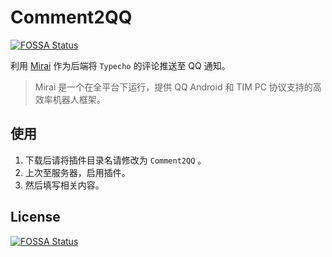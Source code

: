 # Comment2QQ
[![FOSSA Status](https://app.fossa.com/api/projects/git%2Bgithub.com%2FArielHeleneto%2FComment2QQ.svg?type=shield)](https://app.fossa.com/projects/git%2Bgithub.com%2FArielHeleneto%2FComment2QQ?ref=badge_shield)


利用 [Mirai](https://github.com/search?q=mirai-http-api) 作为后端将  `Typecho` 的评论推送至 QQ 通知。

> Mirai 是一个在全平台下运行，提供 QQ Android 和 TIM PC 协议支持的高效率机器人框架。

## 使用

1. 下载后请将插件目录名请修改为 `Comment2QQ` 。
2. 上次至服务器，启用插件。
3. 然后填写相关内容。


## License
[![FOSSA Status](https://app.fossa.com/api/projects/git%2Bgithub.com%2FArielHeleneto%2FComment2QQ.svg?type=large)](https://app.fossa.com/projects/git%2Bgithub.com%2FArielHeleneto%2FComment2QQ?ref=badge_large)